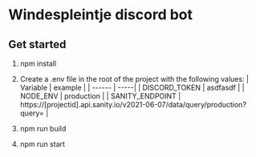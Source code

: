 # Windespleintje discord bot

## Get started

1. npm install

2. Create a .env file in the root of the project with the following values:
   | Variable | example |
   | ------ | -----|
   | DISCORD_TOKEN | asdfasdf |
   | NODE_ENV | production |
   | SANITY_ENDPOINT | https://[projectid].api.sanity.io/v2021-06-07/data/query/production?query= |

3. npm run build
4. npm run start
